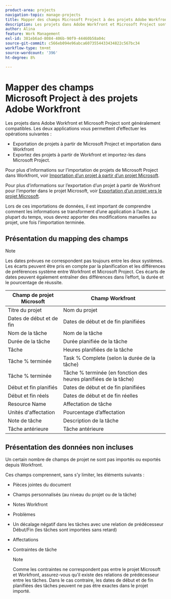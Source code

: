 ```yaml
---
product-area: projects
navigation-topic: manage-projects
title: Mapper des champs Microsoft Project à des projets Adobe Workfront
description: Les projets dans Adobe Workfront et Microsoft Project sont généralement compatibles. Cet article décrit comment les champs de projet les plus courants des deux applications se mappent les uns aux autres.
author: Alina
feature: Work Management
exl-id: 381eb6ad-8084-406b-90f9-44460b58a04c
source-git-commit: c566eb094e96abca6073554433434822c567bc34
workflow-type: tm+mt
source-wordcount: '396'
ht-degree: 8%

---
```


# Mapper des champs Microsoft Project à des projets Adobe Workfront

Les projets dans Adobe Workfront et Microsoft Project sont généralement compatibles. Les deux applications vous permettent d’effectuer les opérations suivantes :

* Exportation de projets à partir de Microsoft Project et importation dans Workfront
* Exportez des projets à partir de Workfront et importez-les dans Microsoft Project. 

Pour plus d’informations sur l’importation de projets de Microsoft Project dans Workfront, voir [Importation d’un projet à partir d’un projet Microsoft](../../../manage-work/projects/create-projects/import-project-from-ms-project.md).

Pour plus d’informations sur l’exportation d’un projet à partir de Workfront pour l’importer dans le projet Microsoft, voir [Exportation d’un projet vers le projet Microsoft](../../../manage-work/projects/manage-projects/export-project-to-ms-project.md).

Lors de ces importations de données, il est important de comprendre comment les informations se transforment d’une application à l’autre. La plupart du temps, vous devrez apporter des modifications manuelles au projet, une fois l’importation terminée. 

## Présentation du mapping des champs

>[!NOTE]
>
>Les dates prévues ne correspondent pas toujours entre les deux systèmes. Les écarts peuvent être pris en compte par la planification et les différences de préférences système entre Workfront et Microsoft Project. Ces écarts de dates peuvent également entraîner des différences dans l’effort, la durée et le pourcentage de réussite.

| **Champ de projet Microsoft** | **Champ Workfront** |
|---|---|
| Titre du projet | Nom du projet |
| Dates de début et de fin | Dates de début et de fin planifiées |
| Nom de la tâche | Nom de la tâche |
| Durée de la tâche | Durée planifiée de la tâche |
| Tâche | Heures planifiées de la tâche |
| Tâche % terminée | Task % Complete (selon la durée de la tâche) |
| Tâche % terminée | Tâche % terminée (en fonction des heures planifiées de la tâche) |
| Début et fin planifiés | Dates de début et de fin planifiées |
| Début et fin réels | Dates de début et de fin réelles |
| Resource Name | Affectation de tâche |
| Unités d&#39;affectation | Pourcentage d’affectation |
| Note de tâche | Description de la tâche |
| Tâche antérieure | Tâche antérieure |

## Présentation des données non incluses

Un certain nombre de champs de projet ne sont pas importés ou exportés depuis Workfront.

Ces champs comprennent, sans s’y limiter, les éléments suivants :

* Pièces jointes du document
* Champs personnalisés (au niveau du projet ou de la tâche)
* Notes Workfront
* Problèmes
* Un décalage négatif dans les tâches avec une relation de prédécesseur Début/Fin (les tâches sont importées sans retard)
* Affectations
* Contraintes de tâche

  >[!NOTE]
  >
  >Comme les contraintes ne correspondent pas entre le projet Microsoft et Workfront, assurez-vous qu’il existe des relations de prédécesseur entre les tâches. Dans le cas contraire, les dates de début et de fin planifiées des tâches peuvent ne pas être exactes dans le projet importé. 

